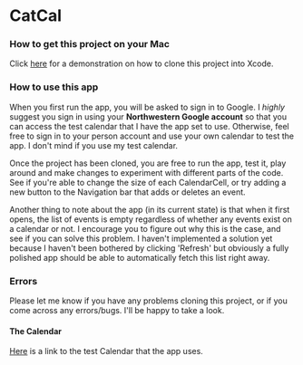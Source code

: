 # CatCal
### How to get this project on your Mac
Click [here](https://github.com/blog/2375-clone-in-xcode) for a demonstration on how to clone this project into Xcode.

### How to use this app
When you first run the app, you will be asked to sign in to Google. I *highly* suggest you sign in using your **Northwestern Google account** so that you can access the test calendar that I have the app set to use. Otherwise, feel free to sign in to your person account and use your own calendar to test the app. I don't mind if you use my test calendar.

Once the project has been cloned, you are free to run the app, test it, play around and make changes to experiment with different parts of the code. See if you're able to change the size of each CalendarCell, or try adding a new button to the Navigation bar that adds or deletes an event.

Another thing to note about the app (in its current state) is that when it first opens, the list of events is empty regardless of whether any events exist on a calendar or not. I encourage you to figure out why this is the case, and see if you can solve this problem. I haven't implemented a solution yet because I haven't been bothered by clicking 'Refresh' but obviously a fully polished app should be able to automatically fetch this list right away.

### Errors
Please let me know if you have any problems cloning this project, or if you come across any errors/bugs. I'll be happy to take a look.

#### The Calendar
[Here](https://calendar.google.com/calendar/embed?src=u.northwestern.edu_uuh3sk34il40hq330fm95jiaic%40group.calendar.google.com&ctz=America%2FChicago) is a link to the test Calendar that the app uses.
